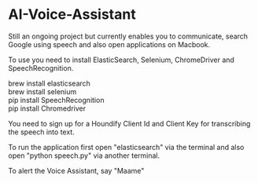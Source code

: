 # AI-Voice-Assistant
Still an ongoing project but currently enables you to communicate, search Google using speech and also open applications on Macbook.

To use you need to install ElasticSearch, Selenium, ChromeDriver and SpeechRecognition.

brew install elasticsearch</br>
brew install selenium</br>
pip install SpeechRecognition</br>
pip install Chromedriver

You need to sign up for a Houndify Client Id and Client Key for transcribing the speech into text.

To run the application first open "elasticsearch" via the terminal and also open "python speech.py" via another terminal.

To alert the Voice Assistant, say  "Maame"
